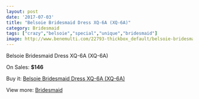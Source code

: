 ```yaml
---
layout: post
date: '2017-07-03'
title: "Belsoie Bridesmaid Dress XQ-6A (XQ-6A)"
category: Bridesmaid
tags: ["crazy","belsoie","special","unique","bridesmaid"]
image: http://www.benemulti.com/22793-thickbox_default/belsoie-bridesmaid-dress-xq-6a-xq-6a.jpg
---
```

Belsoie Bridesmaid Dress XQ-6A (XQ-6A)

On Sales: **$146**
<a href="https://www.benemulti.com/en/bridesmaid/8617-belsoie-bridesmaid-dress-xq-6a-xq-6a.html"><amp-img layout="responsive" width="600" height="600" src="//www.benemulti.com/22793-thickbox_default/belsoie-bridesmaid-dress-xq-6a-xq-6a.jpg" alt="Belsoie Bridesmaid Dress XQ-6A (XQ-6A) 0" /></a>

Buy it: [Belsoie Bridesmaid Dress XQ-6A (XQ-6A)](https://www.benemulti.com/en/bridesmaid/8617-belsoie-bridesmaid-dress-xq-6a-xq-6a.html "Belsoie Bridesmaid Dress XQ-6A (XQ-6A)")

View more: [Bridesmaid](https://www.benemulti.com/en/74-bridesmaid "Bridesmaid")